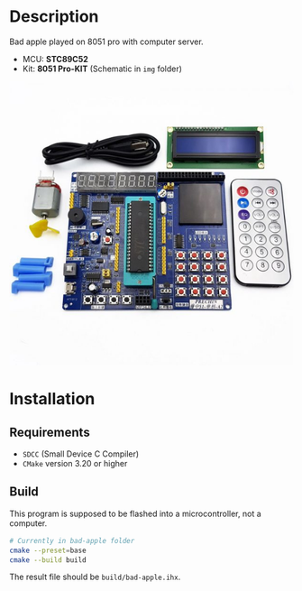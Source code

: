 # Description

Bad apple played on 8051 pro with computer server.

* MCU: **STC89C52**
* Kit: **8051 Pro-KIT** (Schematic in `img` folder)

![8051 Kit](img/KIT.jpg)

# Installation

## Requirements

* `SDCC` (Small Device C Compiler)
* `CMake` version 3.20 or higher

## Build

This program is supposed to be flashed into a microcontroller, not a computer. 

```bash
# Currently in bad-apple folder
cmake --preset=base
cmake --build build
```

The result file should be `build/bad-apple.ihx`.
